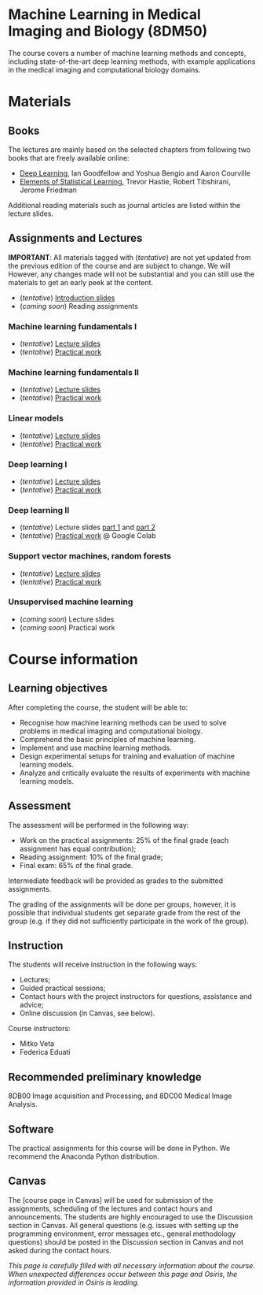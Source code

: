 
# Machine Learning in Medical Imaging and Biology (8DM50)
The course covers a number of machine learning methods and concepts, including state-of-the-art deep learning methods, with example applications in the medical imaging and computational biology domains.

# Materials

## Books
The lectures are mainly based on the selected chapters from following two books that are freely available online:

* [Deep Learning](https://www.deeplearningbook.org/), Ian Goodfellow and Yoshua Bengio and Aaron Courville
* [Elements of Statistical Learning](https://web.stanford.edu/~hastie/ElemStatLearn/), Trevor Hastie, Robert Tibshirani, Jerome Friedman

Additional reading materials such as journal articles are listed within the lecture slides.

## Assignments and Lectures

**IMPORTANT**: All materials tagged with (*tentative*)  are not yet updated from the previous edition of the course and are subject to change. We will However, any changes made will not be substantial and you can still use the materials to get an early peek at the content.

* (*tentative*) [Introduction slides](lectures/intro.pdf)
* (*coming soon*) Reading assignments

### Machine learning fundamentals I
* (*tentative*) [Lecture slides](lectures/week_1.pdf)
* (*tentative*) [Practical work](practicals/week_1.ipynb)

### Machine learning fundamentals II
* (*tentative*) [Lecture slides](lectures/week_2.pdf)
* (*tentative*) [Practical work](practicals/week_2.ipynb)

### Linear models
* (*tentative*) [Lecture slides](lectures/week_3.pdf)
* (*tentative*) [Practical work](practicals/week_3.ipynb)

### Deep learning I
* (*tentative*) [Lecture slides](lectures/week_4.pdf)
* (*tentative*) [Practical work](practicals/week_4.ipynb)

### Deep learning II
* (*tentative*) Lecture slides [part 1](lectures/week_5_1.pdf) and [part 2](lectures/week_5_2.pdf)
* (*tentative*) [Practical work](https://colab.research.google.com/drive/1zLIAaGX8Z53YD8iR2FLNl8D-CXaQBTX-) @ Google Colab

### Support vector machines, random forests
* (*tentative*) [Lecture slides](lectures/week_6.pdf)
* (*tentative*) [Practical work](practicals/week_6.ipynb)

### Unsupervised machine learning
* (*coming soon*) Lecture slides
* (*coming soon*) Practical work

# Course information

## Learning objectives

After completing the course, the student will be able to:
* Recognise how machine learning methods can be used to solve problems in medical imaging and computational biology.
* Comprehend the basic principles of machine learning.
* Implement and use machine learning methods.
* Design experimental setups for training and evaluation of machine learning models.
* Analyze and critically evaluate the results of experiments with machine learning models.

## Assessment

The assessment will be performed in the following way:

* Work on the practical assignments: 25% of the final grade (each assignment has equal contribution);
* Reading assignment: 10% of the final grade;
* Final exam: 65% of the final grade.

Intermediate feedback will be provided as grades to the submitted assignments.

The grading of the assignments will be done per groups, however, it is possible that individual students get separate grade from the rest of the group (e.g. if they did not sufficiently participate in the work of the group).

## Instruction

The students will receive instruction in the following ways:

* Lectures;
* Guided practical sessions;
* Contact hours with the project instructors for questions, assistance and advice;
* Online discussion (in Canvas, see below).

Course instructors:
* Mitko Veta
* Federica Eduati

## Recommended preliminary knowledge

8DB00 Image acquisition and Processing, and 8DC00 Medical Image Analysis.

## Software

The practical assignments for this course will be done in Python. We recommend the Anaconda Python distribution.

## Canvas

The [course page in Canvas] will be used for submission of the assignments, scheduling of the lectures and contact hours and announcements. The students are highly encouraged to use the Discussion section in Canvas. All general questions (e.g. issues with setting up the programming environment, error messages etc., general methodology questions) should be posted in the Discussion section in Canvas and not asked during the contact hours.



*This page is carefully filled with all necessary information about the course. When unexpected differences occur between this page and Osiris, the information provided in Osiris is leading.*

